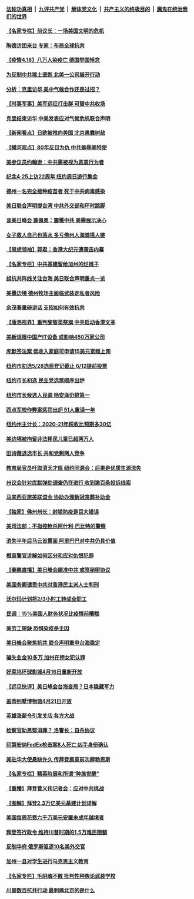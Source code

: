 

####  [法轮功真相](../../../../basic/blob/master/README.md?t=04190102) &nbsp;|&nbsp; [九评共产党](../../../../9ping.md/blob/master/README.md?t=04190102) &nbsp;|&nbsp; [解体党文化](../../../../jtdwh.md/blob/master/README.md?t=04190102)  &nbsp;|&nbsp; [共产主义的终极目的](../../../../gczydzjmd.md/blob/master/README.md?t=04190102) &nbsp;|&nbsp; [魔鬼在统治我们的世界](../../../../mgztzwmdsj.md/blob/master/README.md?t=04190102) 

#### [【名家专栏】前议长：一场美国文明的危机](../pages/nsc412/n12887435.md?t=04190102) 

#### [陶德访团来台 专家：布局全球抗共](../pages/nsc412/n12888018.md?t=04190102) 

#### [【疫情4.18】八万人染疫亡 德国举国悼念](../pages/nsc412/n12887760.md?t=04190102) 

#### [为反制中共稀土垄断 北美一公司展开行动](../pages/nsc412/n12862989.md?t=04190102) 

#### [分析：克里访华 美中气候合作还是过招？](../pages/nsc412/n12887263.md?t=04190102) 

#### [【时事军事】美军远征打击群 可替中共收场](../pages/nsc412/n12885152.md?t=04190102) 

#### [克里结束访华 中美发表应对气候危机联合声明](../pages/nsc412/n12887251.md?t=04190102) 

#### [【新闻看点】日欧被推向美国 北京愚蠢树敌](../pages/nsc412/n12887155.md?t=04190102) 

#### [【横河观点】80年反目为仇 中共羞辱美特使](../pages/nsc412/n12887216.md?t=04190102) 

#### [美参议员约翰逊：中共需被视为恶意行为者](../pages/nsc412/n12887139.md?t=04190102) 

#### [纪念4‧25上访22周年 纽约周日游行集会](../pages/nsc412/n12878757.md?t=04190102) 

#### [德州一名完全接种疫苗者 死于中共病毒感染](../pages/nsc412/n12887060.md?t=04190102) 

#### [美日联合声明提台湾 中共外交部和环时跳脚](../pages/nsc412/n12886876.md?t=04190102) 

#### [谈美日峰会 蓬佩奥：震慑中共 美需展示决心](../pages/nsc412/n12886872.md?t=04190102) 

#### [女子救人自己也落水 多亏佛州人海滩搭人链](../pages/nsc412/n12886779.md?t=04190102) 

#### [【思想领袖】郭君：香港大纪元遭袭击内幕](../pages/nsc412/n12885694.md?t=04190102) 

#### [【名家专栏】中共基建留给加州的烂摊子](../pages/nsc412/n12886526.md?t=04190102) 

#### [组抗共阵线关注台海 美日联合声明重点一览](../pages/nsc412/n12886696.md?t=04190102) 

#### [美墨边境 德州牧场主面临武装走私者风险](../pages/nsc412/n12886535.md?t=04190102) 

#### [余茂春重磅讲话 支招如何有效抗共](../pages/nsc412/n12886577.md?t=04190102) 

#### [【唐浩视界】重判黎智英祭旗 中共启动香港文革](../pages/nsc412/n12885801.md?t=04190102) 

#### [美新规限中国产IT设备 或影响450万家公司](../pages/nsc412/n12885983.md?t=04190102) 

#### [库默签法案 低收入家庭可申请15美元宽频上网](../pages/nsc412/n12886218.md?t=04190102) 

#### [纽约市初选5/28选民登记截止 6/12提前投票](../pages/nsc412/n12886206.md?t=04190102) 

#### [纽约市长初选 民主党选票顺序出炉](../pages/nsc412/n12886167.md?t=04190102) 

#### [纽约市长候选人民调 杨安泽仍排第一](../pages/nsc412/n12886197.md?t=04190102) 

#### [西点军校作弊案惩罚出炉 51人重读一年](../pages/nsc412/n12886179.md?t=04190102) 

#### [纽约州主计长：2020-21年税收比预期多30亿](../pages/nsc412/n12886212.md?t=04190102) 

#### [美边境被拘留非法移民儿童已超两万人](../pages/nsc412/n12886281.md?t=04190102) 

#### [田诗薇退选市长 共和党剩两人竞争](../pages/nsc412/n12886215.md?t=04190102) 

#### [教育局官员吁取消天才班 纽约同源会：后果是优质生源流失](../pages/nsc412/n12886202.md?t=04190102) 

#### [州议会针对库默弹劾调查仍在进行 收到逾百条投诉线索](../pages/nsc412/n12886193.md?t=04190102) 

#### [马来西亚旅美联谊会 协助办理新冠丧葬补助金](../pages/nsc412/n12886190.md?t=04190102) 

#### [【独家】佛州州长：封锁防疫是巨大错误](../pages/nsc412/n12885668.md?t=04190102) 

#### [美司法部：不指控枪杀阿什利·巴比特的警察](../pages/nsc412/n12886189.md?t=04190102) 

#### [消失半年后马云首露面 阿里巴巴对中共仍具价值](../pages/nsc412/n12886253.md?t=04190102) 

#### [橙县警官讲解如何区分和应对仇恨犯罪](../pages/nsc412/n12886095.md?t=04190102) 

#### [【秦鹏直播】美日峰会瞄准中共 或签秘密协议](../pages/nsc412/n12885732.md?t=04190102) 

#### [美国务卿谴责中共对香港民主派人士判刑](../pages/nsc412/n12885969.md?t=04190102) 

#### [沃尔玛计划将2/3小时工转成全职工](../pages/nsc412/n12886049.md?t=04190102) 

#### [民调：15%美国人财务状况比疫情前糟糕](../pages/nsc412/n12886034.md?t=04190102) 

#### [美劳工短缺 恐惧染疫是主因](../pages/nsc412/n12886038.md?t=04190102) 

#### [美日峰会聚焦抗共 联合声明重申台海稳定](../pages/nsc412/n12885495.md?t=04190102) 

#### [骗失业金10多万 加州在押女犯认罪](../pages/nsc412/n12885785.md?t=04190102) 

#### [好莱坞环球影城4月16日重新开放](../pages/nsc412/n12885771.md?t=04190102) 

#### [【远见快评】美日峰会台海变局？日本隐藏军力](../pages/nsc412/n12885679.md?t=04190102) 

#### [盖蒂别墅博物馆4月21日开放](../pages/nsc412/n12885762.md?t=04190102) 

#### [英雄涨薪令引发关店 各方大战](../pages/nsc412/n12885731.md?t=04190102) 

#### [检察官助黑帮消罪？ 洛警长：自杀协议](../pages/nsc412/n12885652.md?t=04190102) 

#### [印第安纳FedEx枪击案8人死亡 凶手身份确认](../pages/nsc412/n12885638.md?t=04190102) 

#### [美驻华大使悬缺许久 传拜登属意前次卿勃恩斯](../pages/nsc412/n12885596.md?t=04190102) 

#### [【名家专栏】精英阶层和所谓“种族觉醒”](../pages/nsc412/n12884834.md?t=04190102) 

#### [【重播】拜登菅义伟记者会：应对中共挑战](../pages/nsc412/n12885127.md?t=04190102) 

#### [【图解】拜登2.3万亿美元基建计划详解](../pages/nsc412/n12885277.md?t=04190102) 

#### [美国每周花费六千万美元安置未成年越境者](../pages/nsc412/n12885433.md?t=04190102) 

#### [拜登签行政令 维持川普时期的1.5万难民限额](../pages/nsc412/n12885455.md?t=04190102) 

#### [反制华府 俄罗斯驱逐10名美外交官](../pages/nsc412/n12885484.md?t=04190102) 

#### [加州一县对学生进行马克思主义教育](../pages/nsc412/n12885553.md?t=04190102) 

#### [【名家专栏】毛阴魂不散 批判性种族论武装学校](../pages/nsc412/n12884809.md?t=04190102) 

#### [川普数百抗共行动 最刺痛北京的是什么](../pages/nsc412/n12885374.md?t=04190102) 

